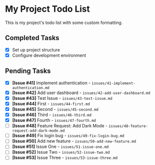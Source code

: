 # My Project Todo List

This is my project's todo list with some custom formatting.

## Completed Tasks
- [x] Set up project structure
- [x] Configure development environment

## Pending Tasks
- [x] **[Issue #41]** Implement authentication - `issues/41-implement-authentication.md`
- [x] **[Issue #42]** Add user dashboard - `issues/42-add-user-dashboard.md`
- [x] **[Issue #43]** Test Issue - `issues/43-test-issue.md`
- [x] **[Issue #44]** First - `issues/44-first.md`
- [x] **[Issue #45]** Second - `issues/45-second.md`
- [x] **[Issue #46]** Third - `issues/46-third.md`
- [x] **[Issue #47]** Fourth - `issues/47-fourth.md`
- [ ] **[Issue #48]** Feature Request: Add Dark Mode - `issues/48-feature-request-add-dark-mode.md`
- [ ] **[Issue #49]** Fix login bug - `issues/49-fix-login-bug.md`
- [ ] **[Issue #50]** Add new feature - `issues/50-add-new-feature.md`
- [ ] **[Issue #51]** Issue One - `issues/51-issue-one.md`
- [ ] **[Issue #52]** Issue Two - `issues/52-issue-two.md`
- [ ] **[Issue #53]** Issue Three - `issues/53-issue-three.md`
